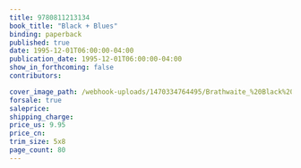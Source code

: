 ```yaml
---
title: 9780811213134
book_title: "Black + Blues"
binding: paperback
published: true
date: 1995-12-01T06:00:00-04:00
publication_date: 1995-12-01T06:00:00-04:00
show_in_forthcoming: false
contributors:

cover_image_path: /webhook-uploads/1470334764495/Brathwaite_%20Black%20%2B%20Blues.jpg
forsale: true
saleprice:
shipping_charge:
price_us: 9.95
price_cn:
trim_size: 5x8
page_count: 80
---
```


